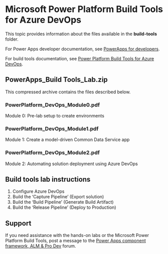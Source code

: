 # Microsoft Power Platform Build Tools for Azure DevOps

This topic provides information about the files available in the **build-tools** folder.

For Power Apps developer documentation, see [PowerApps for developers](https://docs.microsoft.com/powerapps/#pivot=home&panel=developer).

For build tools documentation, see [Power Platform Build Tools for Azure DevOps](https://docs.microsoft.com/power-platform/alm/devops-build-tools).



## PowerApps_Build Tools_Lab.zip

This compressed archive contains the files described below.

### PowerPlatform_DevOps_Module0.pdf

Module 0: Pre-lab setup to create environments

### PowerPlatform_DevOps_Module1.pdf

Module 1: Create a model-driven Common Data Service app

### PowerPlatform_DevOps_Module2.pdf

Module 2: Automating solution deployment using Azure DevOps

## Build tools lab instructions

1.	Configure Azure DevOps
2.	Build the ‘Capture Pipeline’ (Export solution)
3.	Build the ‘Build Pipeline’ (Generate Build Artifact)
4.	Build the ‘Release Pipeline’ (Deploy to Production)

## Support

If you need assistance with the hands-on labs or the Microsoft Power Platform Build Tools, post a message to the [Power Apps component framework, ALM & Pro Dev](https://powerusers.microsoft.com/t5/Power-Apps-Component-Framework/bd-p/pa_component_framework) forum.

